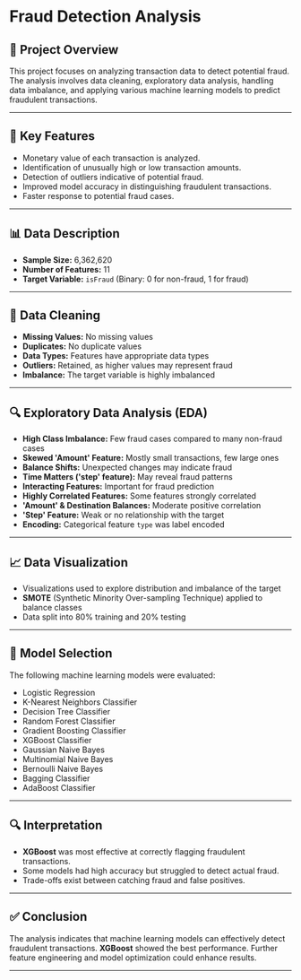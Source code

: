 # Fraud Detection Analysis

## 📌 Project Overview
This project focuses on analyzing transaction data to detect potential fraud. The analysis involves data cleaning, exploratory data analysis, handling data imbalance, and applying various machine learning models to predict fraudulent transactions.

---

## 🔑 Key Features
- Monetary value of each transaction is analyzed.
- Identification of unusually high or low transaction amounts.
- Detection of outliers indicative of potential fraud.
- Improved model accuracy in distinguishing fraudulent transactions.
- Faster response to potential fraud cases.

---

## 📊 Data Description
- **Sample Size:** 6,362,620
- **Number of Features:** 11
- **Target Variable:** `isFraud` (Binary: 0 for non-fraud, 1 for fraud)

---

## 🧹 Data Cleaning
- **Missing Values:** No missing values
- **Duplicates:** No duplicate values
- **Data Types:** Features have appropriate data types
- **Outliers:** Retained, as higher values may represent fraud
- **Imbalance:** The target variable is highly imbalanced

---

## 🔍 Exploratory Data Analysis (EDA)
- **High Class Imbalance:** Few fraud cases compared to many non-fraud cases
- **Skewed 'Amount' Feature:** Mostly small transactions, few large ones
- **Balance Shifts:** Unexpected changes may indicate fraud
- **Time Matters ('step' feature):** May reveal fraud patterns
- **Interacting Features:** Important for fraud prediction
- **Highly Correlated Features:** Some features strongly correlated
- **'Amount' & Destination Balances:** Moderate positive correlation
- **'Step' Feature:** Weak or no relationship with the target
- **Encoding:** Categorical feature `type` was label encoded

---

## 📈 Data Visualization
- Visualizations used to explore distribution and imbalance of the target
- **SMOTE** (Synthetic Minority Over-sampling Technique) applied to balance classes
- Data split into 80% training and 20% testing

---

## 🤖 Model Selection
The following machine learning models were evaluated:
- Logistic Regression
- K-Nearest Neighbors Classifier
- Decision Tree Classifier
- Random Forest Classifier
- Gradient Boosting Classifier
- XGBoost Classifier
- Gaussian Naive Bayes
- Multinomial Naive Bayes
- Bernoulli Naive Bayes
- Bagging Classifier
- AdaBoost Classifier

---

## 🔍 Interpretation
- **XGBoost** was most effective at correctly flagging fraudulent transactions.
- Some models had high accuracy but struggled to detect actual fraud.
- Trade-offs exist between catching fraud and false positives.

---

## ✅ Conclusion
The analysis indicates that machine learning models can effectively detect fraudulent transactions. **XGBoost** showed the best performance. Further feature engineering and model optimization could enhance results.

---
#
